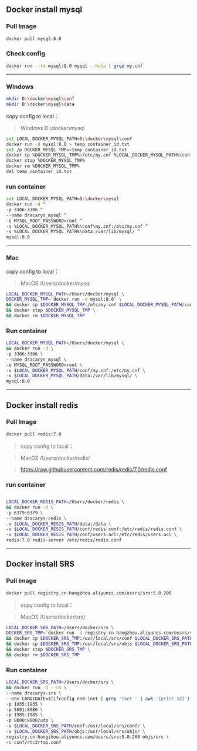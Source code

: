 ## Docker install mysql

 ### Pull Image

```bash
docker pull mysql:8.0
```

 ### Check config

```bash
docker run --rm mysql:8.0 mysql --help | grep my.cnf
```

***

### Windows

```bash
mkdir D:\docker\mysql\conf
mkdir D:\docker\mysql\data
```

copy config to local：

> Windows D:\docker\mysql

```bash
set LOCAL_DOCKER_MYSQL_PATH=D:\docker\mysql\conf
docker run -d mysql:8.0 > temp_container_id.txt
set /p DOCKER_MYSQL_TMP=<temp_container_id.txt
docker cp %DOCKER_MYSQL_TMP%:/etc/my.cnf %LOCAL_DOCKER_MYSQL_PATH%\conf
docker stop %DOCKER_MYSQL_TMP%
docker rm %DOCKER_MYSQL_TMP%
del temp_container_id.txt
```

### run container

```bash
set LOCAL_DOCKER_MYSQL_PATH=D:\docker\mysql
docker run -d ^
-p 3306:3306 ^
--name dracarys_mysql ^
-e MYSQL_ROOT_PASSWORD=root ^
-v %LOCAL_DOCKER_MYSQL_PATH%\conf\my.cnf:/etc/my.cnf ^
-v %LOCAL_DOCKER_MYSQL_PATH%\data:/var/lib/mysql/ ^
mysql:8.0
```

***

### Mac

copy config to local：

> MacOS /Users/docker/mysql

```bash
LOCAL_DOCKER_MYSQL_PATH=/Users/docker/mysql \
DOCKER_MYSQL_TMP=`docker run -d mysql:8.0` \
&& docker cp $DOCKER_MYSQL_TMP:/etc/my.cnf $LOCAL_DOCKER_MYSQL_PATH/conf \
&& docker stop $DOCKER_MYSQL_TMP \
&& docker rm $DOCKER_MYSQL_TMP
```

 ### Run container

```bash
LOCAL_DOCKER_MYSQL_PATH=/Users/docker/mysql \
&& docker run -d \
-p 3306:3306 \
--name dracarys_mysql \
-e MYSQL_ROOT_PASSWORD=root \
-v $LOCAL_DOCKER_MYSQL_PATH/conf/my.cnf:/etc/my.cnf \
-v $LOCAL_DOCKER_MYSQL_PATH/data:/var/lib/mysql/ \
mysql:8.0
```


***

## Docker install redis

### Pull Image

```bash
docker pull redis:7.0
```

> copy config to local：

> MacOS /Users/docker/redis/ 

> https://raw.githubusercontent.com/redis/redis/7.0/redis.conf

### run container

```bash

LOCAL_DOCKER_RESIS_PATH=/Users/docker/redis \
&& docker run -d \
-p 6379:6379 \
--name dracarys-redis \
-v $LOCAL_DOCKER_RESIS_PATH/data:/data \
-v $LOCAL_DOCKER_RESIS_PATH/conf/redis.conf:/etc/redis/redis.conf \
-v $LOCAL_DOCKER_RESIS_PATH/conf/users.acl:/etc/redis/users.acl \
redis:7.0 redis-server /etc/redis/redis.conf
```

***

## Docker install SRS

### Pull Image

```bash
docker pull registry.cn-hangzhou.aliyuncs.com/ossrs/srs:5.0.200
```

> copy config to local：


> MacOS /Users/docker/srs/ 

```bash
LOCAL_DOCKER_SRS_PATH=/Users/docker/srs \
DOCKER_SRS_TMP=`docker run -d registry.cn-hangzhou.aliyuncs.com/ossrs/srs:5.0.200` \
&& docker cp $DOCKER_SRS_TMP:/usr/local/srs/conf $LOCAL_DOCKER_SRS_PATH \
&& docker cp $DOCKER_SRS_TMP:/usr/local/srs/objs $LOCAL_DOCKER_SRS_PATH \
&& docker stop $DOCKER_SRS_TMP \
&& docker rm $DOCKER_SRS_TMP
```

 ### Run container

```bash
LOCAL_DOCKER_SRS_PATH=/Users/docker/srs \
&& docker run -d --rm \
--name dracarys-srs \
--env CANDIDATE=$(ifconfig en0 inet | grep 'inet ' | awk '{print $2}') \
-p 1935:1935 \
-p 5001:8080 \
-p 1985:1985 \
-p 8000:8000/udp \
-v $LOCAL_DOCKER_SRS_PATH/conf:/usr/local/srs/conf/ \
-v $LOCAL_DOCKER_SRS_PATH/objs:/usr/local/srs/objs/ \
registry.cn-hangzhou.aliyuncs.com/ossrs/srs:5.0.200 objs/srs \
-c conf/rtc2rtmp.conf
```
